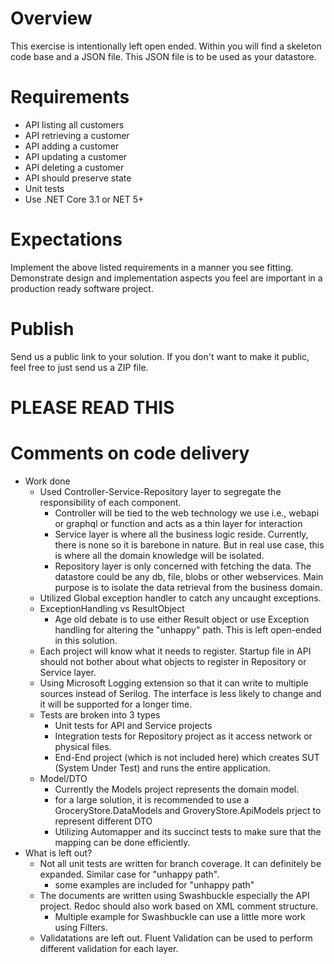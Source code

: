 # Overview
This exercise is intentionally left open ended.  Within you will find a skeleton code base and a JSON file.  This JSON file is to be used as your datastore.

# Requirements
 - API listing all customers
 - API retrieving a customer
 - API adding a customer 
 - API updating a customer
 - API deleting a customer
 - API should preserve state
 - Unit tests
 - Use .NET Core 3.1 or NET 5+

# Expectations
Implement the above listed requirements in a manner you see fitting. Demonstrate design and implementation aspects you feel are important in a production ready software project.

# Publish
Send us a public link to your solution.  If you don't want to make it public, feel free to just send us a ZIP file.

# PLEASE READ THIS
# Comments on code delivery
- Work done
	- Used Controller-Service-Repository layer to segregate the responsibility of each component.
		- Controller will be tied to the web technology we use i.e., webapi or graphql or function and acts as a thin layer for interaction
		- Service layer is where all the business logic reside. Currently, there is none so it is barebone in nature. But in real use case, this is where all the domain knowledge will be isolated.
		- Repository layer is only concerned with fetching the data. The datastore could be any db, file, blobs or other webservices. Main purpose is to isolate the data retrieval from the business domain.
	- Utilized Global exception handler to catch any uncaught exceptions.
	- ExceptionHandling vs ResultObject
		- Age old debate is to use either Result object or use Exception handling for altering the "unhappy" path. This is left open-ended in this solution.
	- Each project will know what it needs to register. Startup file in API should not bother about what objects to register in Repository or Service layer.
	- Using Microsoft Logging extension so that it can write to multiple sources instead of Serilog. The interface is less likely to change and it will be supported for a longer time.
	- Tests are broken into 3 types
		- Unit tests for API and Service projects
		- Integration tests for Repository project as it access network or physical files.
		- End-End project (which is not included here) which creates SUT (System Under Test) and runs the entire application.
	- Model/DTO
		- Currently the Models project represents the domain model.
		- for a large solution, it is recommended to use a GroceryStore.DataModels and GroveryStore.ApiModels prject to represent different DTO
		- Utilizing Automapper and its succinct tests to make sure that the mapping can be done efficiently.
- What is left out?
	- Not all unit tests are written for branch coverage. It can definitely be expanded. Similar case for "unhappy path".
		- some examples are included for "unhappy path"
	- The documents are written using Swashbuckle especially the API project. Redoc should also work based on XML comment structure.
		- Multiple example for Swashbuckle can use a little more work using Filters.
	- Validatations are left out. Fluent Validation can be used to perform different validation for each layer.

